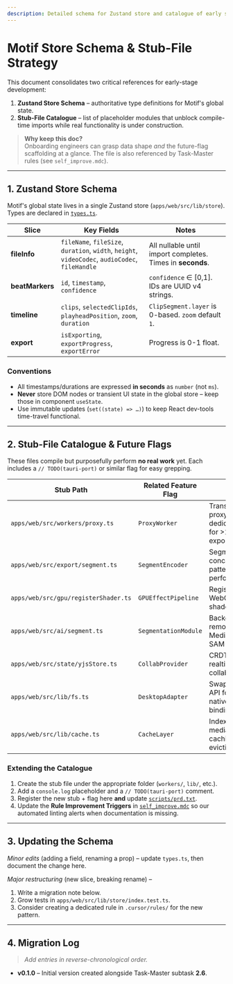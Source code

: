 ```yaml
---
description: Detailed schema for Zustand store and catalogue of early stub files
---
```


# Motif Store Schema & Stub-File Strategy

This document consolidates two critical references for early-stage development:

1. **Zustand Store Schema** – authoritative type definitions for Motif's global state.
2. **Stub-File Catalogue** – list of placeholder modules that unblock compile-time imports while real functionality is under construction.

> **Why keep this doc?**  
> Onboarding engineers can grasp data shape _and_ the future-flag scaffolding at a glance. The file is also referenced by Task-Master rules (see `self_improve.mdc`).

---

## 1. Zustand Store Schema

Motif's global state lives in a single Zustand store (`apps/web/src/lib/store`). Types are declared in [`types.ts`](mdc:apps/web/src/lib/store/types.ts).

| Slice | Key Fields | Notes |
|-------|------------|-------|
| **fileInfo** | `fileName`, `fileSize`, `duration`, `width`, `height`, `videoCodec`, `audioCodec`, `fileHandle` | All nullable until import completes. Times in **seconds**. |
| **beatMarkers** | `id`, `timestamp`, `confidence` | `confidence` ∈ \[0,1]. IDs are UUID v4 strings. |
| **timeline** | `clips`, `selectedClipIds`, `playheadPosition`, `zoom`, `duration` | `ClipSegment.layer` is 0-based. `zoom` default `1`. |
| **export** | `isExporting`, `exportProgress`, `exportError` | Progress is 0-1 float. |

### Conventions

* All timestamps/durations are expressed **in seconds** as `number` (not `ms`).
* **Never** store DOM nodes or transient UI state in the global store – keep those in component `useState`.
* Use immutable updates (`set((state) => …)`) to keep React dev-tools time-travel functional.

---

## 2. Stub-File Catalogue & Future Flags

These files compile but purposefully perform **no real work** yet. Each includes a `// TODO(tauri-port)` or similar flag for easy grepping.

| Stub Path | Related Feature Flag | Purpose |
|-----------|----------------------|---------|
| `apps/web/src/workers/proxy.ts` | `ProxyWorker` | Transcode/encode proxy in a dedicated thread for >10-min exports. |
| `apps/web/src/export/segment.ts` | `SegmentEncoder` | Segment-then-concat encode pattern to hit performance KPIs. |
| `apps/web/src/gpu/registerShader.ts` | `GPUEffectPipeline` | Registry for WebGL / WebGPU shader effects. |
| `apps/web/src/ai/segment.ts` | `SegmentationModule` | Background removal via MediaPipe Selfie / SAM-2. |
| `apps/web/src/state/yjsStore.ts` | `CollabProvider` | CRDT-powered realtime collaboration slice. |
| `apps/web/src/lib/fs.ts` | `DesktopAdapter` | Swap browser FS API for Tauri native Rust bindings. |
| `apps/web/src/lib/cache.ts` | `CacheLayer` | IndexedDB / OPFS media chunk caching with eviction. |

### Extending the Catalogue

1. Create the stub file under the appropriate folder (`workers/`, `lib/`, etc.).
2. Add a `console.log` placeholder and a `// TODO(tauri-port)` comment.
3. Register the new stub + flag here **and** update [`scripts/prd.txt`](mdc:scripts/prd.txt).
4. Update the **Rule Improvement Triggers** in [`self_improve.mdc`](mdc:.cursor/rules/self_improve.mdc) so our automated linting alerts when documentation is missing.

---

## 3. Updating the Schema

*Minor edits* (adding a field, renaming a prop) – update `types.ts`, then document the change here.

*Major restructuring* (new slice, breaking rename) –

1. Write a migration note below.
2. Grow tests in `apps/web/src/lib/store/index.test.ts`.
3. Consider creating a dedicated rule in `.cursor/rules/` for the new pattern.

---

## 4. Migration Log

> _Add entries in reverse-chronological order._

* **v0.1.0** – Initial version created alongside Task-Master subtask **2.6**. 
